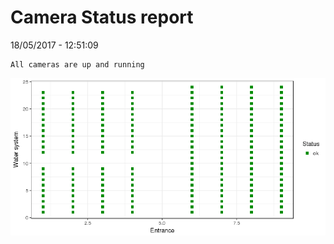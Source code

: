 Camera Status report
================
18/05/2017 - 12:51:09

    All cameras are up and running

![](camreport_files/figure-markdown_github/unnamed-chunk-2-1.png)
